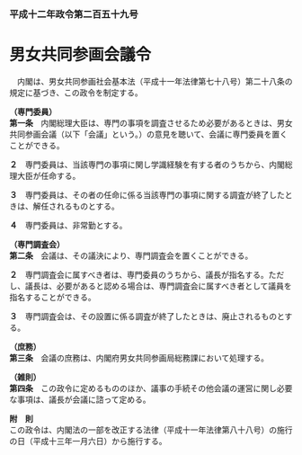 ### 平成十二年政令第二百五十九号  
# 男女共同参画会議令  
　内閣は、男女共同参画社会基本法（平成十一年法律第七十八号）第二十八条の規定に基づき、この政令を制定する。  
  
**（専門委員）**  
**第一条**　内閣総理大臣は、専門の事項を調査させるため必要があるときは、男女共同参画会議（以下「会議」という。）の意見を聴いて、会議に専門委員を置くことができる。  
  
**２**　専門委員は、当該専門の事項に関し学識経験を有する者のうちから、内閣総理大臣が任命する。  
  
**３**　専門委員は、その者の任命に係る当該専門の事項に関する調査が終了したときは、解任されるものとする。  
  
**４**　専門委員は、非常勤とする。  
  
**（専門調査会）**  
**第二条**　会議は、その議決により、専門調査会を置くことができる。  
  
**２**　専門調査会に属すべき者は、専門委員のうちから、議長が指名する。ただし、議長は、必要があると認める場合は、専門調査会に属すべき者として議員を指名することができる。  
  
**３**　専門調査会は、その設置に係る調査が終了したときは、廃止されるものとする。  
  
**（庶務）**  
**第三条**　会議の庶務は、内閣府男女共同参画局総務課において処理する。  
  
**（雑則）**  
**第四条**　この政令に定めるもののほか、議事の手続その他会議の運営に関し必要な事項は、議長が会議に諮って定める。  
  
**附　則**  
この政令は、内閣法の一部を改正する法律（平成十一年法律第八十八号）の施行の日（平成十三年一月六日）から施行する。  
  
